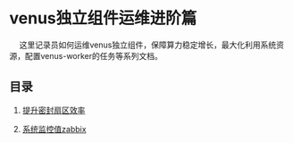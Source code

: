 # venus独立组件运维进阶篇

&ensp;&ensp; 这里记录员如何运维venus独立组件，保障算力稳定增长，最大化利用系统资源，配置venus-worker的任务等系列文档。

## 目录

1. [提升密封扇区效率](Efficiency_of_sealing.md)

2. [系统监控值zabbix](System_monitor_of_Zabbix.md)
